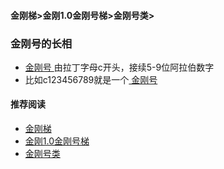 #### 金刚梯>金刚1.0金刚号梯>金刚号类>
### 金刚号的长相


- [ 金刚号 ](https://github.com/a2zitpro/web/blob/master/kkid.md)由拉丁字母c开头，接续5-9位阿拉伯数字
- 比如c123456789就是一个[ 金刚号 ](https://github.com/a2zitpro/web/blob/master/kkid.md)



#### 推荐阅读


- [金刚梯](https://github.com/a2zitpro/web/blob/master/dlb.md)
- [金刚1.0金刚号梯](https://github.com/a2zitpro/web/blob/master/list_helpkkvpn1.0.md)
- [金刚号类](https://github.com/a2zitpro/web/blob/master/list_kkid.md)
